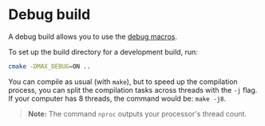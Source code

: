 # Debug build

A debug build allows you to use the [debug macros](../../debugging/macros.md).

To set up the build directory for a development build, run:
```bash
cmake -DMAX_DEBUG=ON ..
```

You can compile as usual (with `make`), but to speed up the compilation process,
you can split the compilation tasks across threads with the `-j` flag.
If your computer has 8 threads, the command would be: `make -j8`.

> **Note:** The command `nproc` outputs your processor's thread count.
